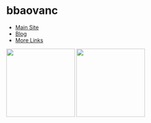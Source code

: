 # bbaovanc

- [Main Site](https://bbaovanc.com/)
- [Blog](https://bbaovanc.com/blog/)
- [More Links](https://bbaovanc.com/blog/links/)

<p>
    <img align="center" height="180em" src="https://github-readme-stats.vercel.app/api?username=bbaovanc&count_private=true&show_icons=true&theme=dark" />
    <img align="center" height="180em" src="https://github-readme-stats.vercel.app/api/top-langs/?username=bbaovanc&theme=dark&layout=compact" />
</p>

